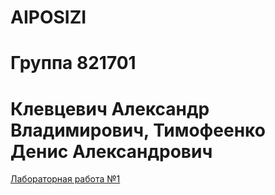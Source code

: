 # AIPOSIZI


# Группа 821701


# Клевцевич Александр Владимирович, Тимофеенко Денис Александрович


[Лабораторная работа №1](lab-1)
